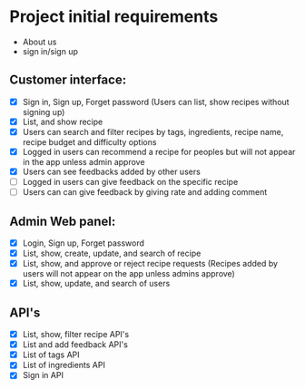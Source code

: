 # Project initial requirements

- About us
- sign in/sign up

## Customer interface:

- [x] Sign in, Sign up, Forget password (Users can list, show recipes without signing up)
- [x] List, and show recipe
- [x] Users can search and filter recipes by tags, ingredients, recipe name, recipe budget and difficulty options
- [x] Logged in users can recommend a recipe for peoples but will not appear in the app unless admin approve
- [x] Users can see feedbacks added by other users
- [ ] Logged in users can give feedback on the specific recipe
- [ ] Users can can give feedback by giving rate and adding comment

## Admin Web panel:

- [x] Login, Sign up, Forget password
- [x] List, show, create, update, and search of recipe
- [x] List, show, and approve or reject recipe requests (Recipes added by users will not appear on the app unless admins approve)
- [x] List, show, update, and search of users

## API's

- [x] List, show, filter recipe API's
- [x] List and add feedback API's
- [x] List of tags API
- [x] List of ingredients API
- [x] Sign in API
